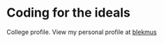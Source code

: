 # Coding for the ideals

College profile. View my personal profile at [blekmus](https://github.com/blekmus)
